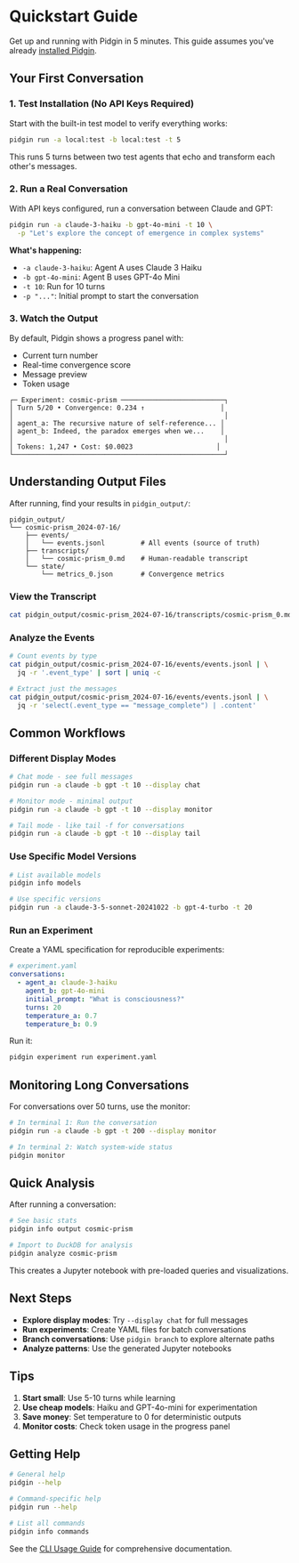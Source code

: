 # Quickstart Guide

Get up and running with Pidgin in 5 minutes. This guide assumes you've already [installed Pidgin](installation.md).

## Your First Conversation

### 1. Test Installation (No API Keys Required)

Start with the built-in test model to verify everything works:

```bash
pidgin run -a local:test -b local:test -t 5
```

This runs 5 turns between two test agents that echo and transform each other's messages.

### 2. Run a Real Conversation

With API keys configured, run a conversation between Claude and GPT:

```bash
pidgin run -a claude-3-haiku -b gpt-4o-mini -t 10 \
  -p "Let's explore the concept of emergence in complex systems"
```

**What's happening:**
- `-a claude-3-haiku`: Agent A uses Claude 3 Haiku
- `-b gpt-4o-mini`: Agent B uses GPT-4o Mini  
- `-t 10`: Run for 10 turns
- `-p "..."`: Initial prompt to start the conversation

### 3. Watch the Output

By default, Pidgin shows a progress panel with:
- Current turn number
- Real-time convergence score
- Message preview
- Token usage

```
┌─ Experiment: cosmic-prism ──────────────────────────┐
│ Turn 5/20 • Convergence: 0.234 ↑                   │
│                                                     │
│ agent_a: The recursive nature of self-reference... │
│ agent_b: Indeed, the paradox emerges when we...    │
│                                                     │
│ Tokens: 1,247 • Cost: $0.0023                     │
└─────────────────────────────────────────────────────┘
```

## Understanding Output Files

After running, find your results in `pidgin_output/`:

```
pidgin_output/
└── cosmic-prism_2024-07-16/
    ├── events/
    │   └── events.jsonl         # All events (source of truth)
    ├── transcripts/
    │   └── cosmic-prism_0.md    # Human-readable transcript
    └── state/
        └── metrics_0.json       # Convergence metrics
```

### View the Transcript

```bash
cat pidgin_output/cosmic-prism_2024-07-16/transcripts/cosmic-prism_0.md
```

### Analyze the Events

```bash
# Count events by type
cat pidgin_output/cosmic-prism_2024-07-16/events/events.jsonl | \
  jq -r '.event_type' | sort | uniq -c

# Extract just the messages
cat pidgin_output/cosmic-prism_2024-07-16/events/events.jsonl | \
  jq -r 'select(.event_type == "message_complete") | .content'
```

## Common Workflows

### Different Display Modes

```bash
# Chat mode - see full messages
pidgin run -a claude -b gpt -t 10 --display chat

# Monitor mode - minimal output  
pidgin run -a claude -b gpt -t 10 --display monitor

# Tail mode - like tail -f for conversations
pidgin run -a claude -b gpt -t 10 --display tail
```

### Use Specific Model Versions

```bash
# List available models
pidgin info models

# Use specific versions
pidgin run -a claude-3-5-sonnet-20241022 -b gpt-4-turbo -t 20
```

### Run an Experiment

Create a YAML specification for reproducible experiments:

```yaml
# experiment.yaml
conversations:
  - agent_a: claude-3-haiku
    agent_b: gpt-4o-mini
    initial_prompt: "What is consciousness?"
    turns: 20
    temperature_a: 0.7
    temperature_b: 0.9
```

Run it:

```bash
pidgin experiment run experiment.yaml
```

## Monitoring Long Conversations

For conversations over 50 turns, use the monitor:

```bash
# In terminal 1: Run the conversation
pidgin run -a claude -b gpt -t 200 --display monitor

# In terminal 2: Watch system-wide status
pidgin monitor
```

## Quick Analysis

After running a conversation:

```bash
# See basic stats
pidgin info output cosmic-prism

# Import to DuckDB for analysis
pidgin analyze cosmic-prism
```

This creates a Jupyter notebook with pre-loaded queries and visualizations.

## Next Steps

- **Explore display modes**: Try `--display chat` for full messages
- **Run experiments**: Create YAML files for batch conversations
- **Branch conversations**: Use `pidgin branch` to explore alternate paths
- **Analyze patterns**: Use the generated Jupyter notebooks

## Tips

1. **Start small**: Use 5-10 turns while learning
2. **Use cheap models**: Haiku and GPT-4o-mini for experimentation
3. **Save money**: Set temperature to 0 for deterministic outputs
4. **Monitor costs**: Check token usage in the progress panel

## Getting Help

```bash
# General help
pidgin --help

# Command-specific help
pidgin run --help

# List all commands
pidgin info commands
```

See the [CLI Usage Guide](cli-usage.md) for comprehensive documentation.